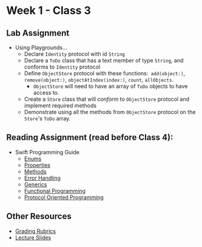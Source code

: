 # Week 1 - Class 3
## Lab Assignment
* Using Playgrounds…
  * Declare `Identity` protocol with id `String`
  * Declare a `ToDo` class that has a text member of type `String`, and conforms to `Identity` protocol
  * Define `ObjectStore` protocol with these functions:` add(object:)`, `remove(object:)`, `objectAtIndex(index:)`, `count`, `allObjects`.
    * `ObjectStore` will need to have an array of `ToDo` objects to have access to.  
  * Create a `Store` class that will *conform* to `ObjectStore` protocol and implement required methods
  * Demonstrate using all the methods from `ObjectStore` protocol on the `Store`'s `ToDo` array.

## Reading Assignment (read **before** Class 4):
* Swift Programming Guide
  * [Enums](https://developer.apple.com/library/content/documentation/Swift/Conceptual/Swift_Programming_Language/Enumerations.html)  
  * [Properties](https://developer.apple.com/library/content/documentation/Swift/Conceptual/Swift_Programming_Language/Properties.html)  
  * [Methods](https://developer.apple.com/library/content/documentation/Swift/Conceptual/Swift_Programming_Language/Methods.html)  
  * [Error Handling](https://developer.apple.com/library/content/documentation/Swift/Conceptual/Swift_Programming_Language/ErrorHandling.html)  
  * [Generics](https://developer.apple.com/library/content/documentation/Swift/Conceptual/Swift_Programming_Language/Generics.html)  
  * [Functional Programming](https://www.raywenderlich.com/82599/swift-functional-programming-tutorial)  
  * [Protocol Oriented Programming](https://developer.apple.com/videos/play/wwdc2015/408/)  

## Other Resources
* [Grading Rubrics](../../resources/)
* [Lecture Slides](https://www.icloud.com/keynote/000c81ghNQmttrE6AJQjFIRzw#Week1_Day3)
